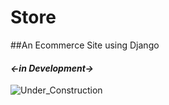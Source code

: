 # Store
##An Ecommerce Site using Django  
#### *<-in Development->*
![Under_Construction](https://images.pexels.com/photos/117602/pexels-photo-117602.jpeg?auto=compress&cs=tinysrgb&dpr=3&h=750&w=1260)
